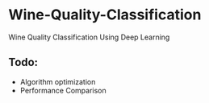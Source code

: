 # Wine-Quality-Classification
 Wine Quality Classification Using Deep Learning

## Todo:
- Algorithm optimization 
- Performance Comparison
